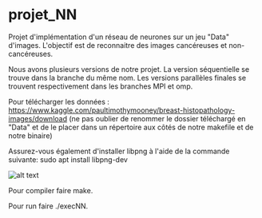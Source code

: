 # projet_NN
Projet d'implémentation d'un réseau de neurones sur un jeu "Data" d'images. L'objectif est de reconnaitre des images cancéreuses et non-cancéreuses.

Nous avons plusieurs versions de notre projet. La version séquentielle se trouve dans la branche du même nom.
Les versions parallèles finales se trouvent respectivement dans les branches MPI et omp.

Pour télécharger les données : https://www.kaggle.com/paultimothymooney/breast-histopathology-images/download  (ne pas oublier de renommer le dossier téléchargé en  "Data" et de le placer dans un répertoire aux côtés de notre makefile et de notre binaire)

Assurez-vous également d'installer libpng à l'aide de la commande suivante: sudo apt install libpng-dev

![alt text](https://github.com/HPCTom/projet_NN/tree/master/imageR.jpg?raw=true)


Pour compiler faire make.
  
Pour run faire ./execNN.


